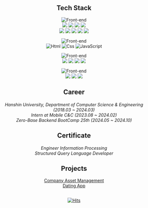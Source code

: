 <div align="center">

<h2 align="center"> Tech Stack </h2>

![Front-end](https://skillicons.dev/icons?i=java,spring,mysql)<br>
<img src="https://img.shields.io/badge/Spring-59666C?style=for-the-badge&logo=Spring&logoColor=white"/>
<img src="https://img.shields.io/badge/SpringBoot-59666C?style=for-the-badge&logo=SpringBoot&logoColor=white"/>
<img src="https://img.shields.io/badge/Mybatis-59666C?style=for-the-badge&logo=Spring&logoColor=white"/>
<img src="https://img.shields.io/badge/Spring Security-59666C?style=for-the-badge&logo=Spring Security&logoColor=white"/><br>
<img src="https://img.shields.io/badge/Java-59666C?style=for-the-badge&logo=Spring&logoColor=white"/>
<img src="https://img.shields.io/badge/Thymeleaf-59666C?style=for-the-badge&logo=Thymeleaf&logoColor=white">
<img src="https://img.shields.io/badge/JUnit5-59666C?style=for-the-badge&logo=JUnit5&logoColor=white">
<img src="https://img.shields.io/badge/Mysql-59666C?style=for-the-badge&logo=MySql&logoColor=white"/>
<img src="https://img.shields.io/badge/MariaDB-59666C?style=for-the-badge&logo=MariaDB&logoColor=white"/>


![Front-end](https://skillicons.dev/icons?i=html,css,js)<br>
<img alt="Html" src ="https://img.shields.io/badge/HTML5-59666C.svg?&style=for-the-badge&logo=HTML5&logoColor=white"/>
<img alt="Css" src ="https://img.shields.io/badge/CSS3-59666C.svg?&style=for-the-badge&logo=CSS3&logoColor=white"/> 
<img alt="JavaScript" src ="https://img.shields.io/badge/JavaScript-59666C.svg?&style=for-the-badge&logo=JavaScript&logoColor=white"/>
 
![Front-end](https://skillicons.dev/icons?i=idea,eclipse,postman,docker)<br>
<img src="https://img.shields.io/badge/IntelliJ-59666C?style=for-the-badge&logo=IntelliJ&logoColor=white"/>
<img src="https://img.shields.io/badge/Eclipse-59666C?style=for-the-badge&logo=Eclipse&logoColor=white"/>
<img src="https://img.shields.io/badge/Postman-59666C?style=for-the-badge&logo=Postman&logoColor=white"/>
<img src="https://img.shields.io/badge/Docker-59666C?style=for-the-badge&logo=Docker&logoColor=white"/>


![Front-end](https://skillicons.dev/icons?i=gradle,git,github)<br>
<img src="https://img.shields.io/badge/Gradle-59666C?style=for-the-badge&logo=Gradle&logoColor=white">
<img src="https://img.shields.io/badge/git-59666C?style=for-the-badge&logo=git&logoColor=white">
<img src="https://img.shields.io/badge/github-59666C?style=for-the-badge&logo=github&logoColor=white">

<h2 align="center"> Career </h2>

<h5 align="center">
    <span style="font-weight:normal;">Hanshin University, Department of Computer Science & Engineering (2018.03 ~ 2024.03) </span><br>
    <span style="font-weight:normal;">Intern at Mobile C&C (2023.08 ~ 2024.02) </span><br>
    <span style="font-weight:normal;">Zero-Base Backend BootCamp 25th (2024.05 ~ 2024.10) </span>
</h5>

<h2 align="center"> Certificate </h2>

<h5 align="center">
  <span style="font-weight:normal;">Engineer Information Processing</span><br>
  <span style="font-weight:normal;">Structured Query Language Developer</span><br>
</h5>

<h2 align="center"> Projects </h2>

[Company Asset Management](https://github.com/seokseungmin/AssetProject)<br>
[Dating App](https://github.com/seokseungmin/Dating_App)<br><br>

[![Hits](https://hits.seeyoufarm.com/api/count/incr/badge.svg?url=https%3A%2F%2Fgithub.com%2F&count_bg=%59666C&title_bg=%23545454&icon=github.svg&icon_color=%23E7E7E7&title=Views&edge_flat=false)](https://hits.seeyoufarm.com)<br>
</div>
